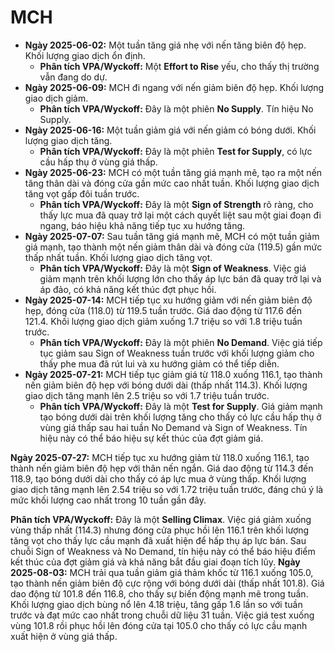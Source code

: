 # MCH

- **Ngày 2025-06-02:** Một tuần tăng giá nhẹ với nến tăng biên độ hẹp. Khối lượng giao dịch ổn định.
    - **Phân tích VPA/Wyckoff:** Một **Effort to Rise** yếu, cho thấy thị trường vẫn đang do dự.
- **Ngày 2025-06-09:** MCH đi ngang với nến giảm biên độ hẹp. Khối lượng giao dịch giảm.
    - **Phân tích VPA/Wyckoff:** Đây là một phiên **No Supply**. Tín hiệu No Supply.
- **Ngày 2025-06-16:** Một tuần giảm giá với nến giảm có bóng dưới. Khối lượng giao dịch tăng.
    - **Phân tích VPA/Wyckoff:** Đây là một phiên **Test for Supply**, có lực cầu hấp thụ ở vùng giá thấp.
- **Ngày 2025-06-23:** MCH có một tuần tăng giá mạnh mẽ, tạo ra một nến tăng thân dài và đóng cửa gần mức cao nhất tuần. Khối lượng giao dịch tăng vọt gấp đôi tuần trước.
    - **Phân tích VPA/Wyckoff:** Đây là một **Sign of Strength** rõ ràng, cho thấy lực mua đã quay trở lại một cách quyết liệt sau một giai đoạn đi ngang, báo hiệu khả năng tiếp tục xu hướng tăng.
- **Ngày 2025-07-07:** Sau tuần tăng giá mạnh mẽ, MCH có một tuần giảm giá mạnh, tạo thành một nến giảm thân dài và đóng cửa (119.5) gần mức thấp nhất tuần. Khối lượng giao dịch tăng vọt.
    - **Phân tích VPA/Wyckoff:** Đây là một **Sign of Weakness**. Việc giá giảm mạnh trên khối lượng lớn cho thấy áp lực bán đã quay trở lại và áp đảo, có khả năng kết thúc đợt phục hồi.
- **Ngày 2025-07-14:** MCH tiếp tục xu hướng giảm với nến giảm biên độ hẹp, đóng cửa (118.0) từ 119.5 tuần trước. Giá dao động từ 117.6 đến 121.4. Khối lượng giao dịch giảm xuống 1.7 triệu so với 1.8 triệu tuần trước.
    - **Phân tích VPA/Wyckoff:** Đây là một phiên **No Demand**. Việc giá tiếp tục giảm sau Sign of Weakness tuần trước với khối lượng giảm cho thấy phe mua đã rút lui và xu hướng giảm có thể tiếp diễn.
- **Ngày 2025-07-21:** MCH tiếp tục giảm giá từ 118.0 xuống 116.1, tạo thành nến giảm biên độ hẹp với bóng dưới dài (thấp nhất 114.3). Khối lượng giao dịch tăng mạnh lên 2.5 triệu so với 1.7 triệu tuần trước.
    - **Phân tích VPA/Wyckoff:** Đây là một **Test for Supply**. Giá giảm mạnh tạo bóng dưới dài trên khối lượng tăng cho thấy có lực cầu hấp thụ ở vùng giá thấp sau hai tuần No Demand và Sign of Weakness. Tín hiệu này có thể báo hiệu sự kết thúc của đợt giảm giá.


**Ngày 2025-07-27:** MCH tiếp tục xu hướng giảm từ 118.0 xuống 116.1, tạo thành nến giảm biên độ hẹp với thân nến ngắn. Giá dao động từ 114.3 đến 118.9, tạo bóng dưới dài cho thấy có áp lực mua ở vùng thấp. Khối lượng giao dịch tăng mạnh lên 2.54 triệu so với 1.72 triệu tuần trước, đáng chú ý là mức khối lượng cao nhất trong 10 tuần gần đây.

**Phân tích VPA/Wyckoff:** Đây là một **Selling Climax**. Việc giá giảm xuống vùng thấp nhất (114.3) nhưng đóng cửa phục hồi lên 116.1 trên khối lượng tăng vọt cho thấy lực cầu mạnh đã xuất hiện để hấp thụ áp lực bán. Sau chuỗi Sign of Weakness và No Demand, tín hiệu này có thể báo hiệu điểm kết thúc của đợt giảm giá và khả năng bắt đầu giai đoạn tích lũy.
**Ngày 2025-08-03:** MCH trải qua tuần giảm giá thảm khốc từ 116.1 xuống 105.0, tạo thành nến giảm biên độ cực rộng với bóng dưới dài (thấp nhất 101.8). Giá dao động từ 101.8 đến 116.8, cho thấy sự biến động mạnh mẽ trong tuần. Khối lượng giao dịch bùng nổ lên 4.18 triệu, tăng gấp 1.6 lần so với tuần trước và đạt mức cao nhất trong chuỗi dữ liệu 31 tuần. Việc giá test xuống vùng 101.8 rồi phục hồi lên đóng cửa tại 105.0 cho thấy có lực cầu mạnh xuất hiện ở vùng giá thấp.
